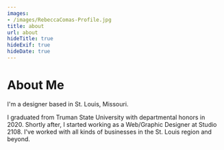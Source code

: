 ```yaml
---
images:
- /images/RebeccaComas-Profile.jpg
title: about
url: about
hideTitle: true
hideExif: true
hideDate: true
---
```


<div align="center">
	<p>
	</p>
</div>

# About Me

I'm a designer based  in St. Louis, Missouri. 

I graduated from Truman State University with departmental honors in 2020. Shortly after, I started working as a Web/Graphic Designer at Studio 2108. I've worked with all kinds of businesses in the St. Louis region and beyond.
